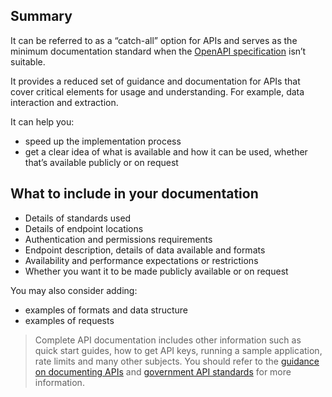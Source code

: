 ## Summary

It can be referred to as a “catch-all” option for APIs and serves as the minimum documentation standard when the [OpenAPI specification](http://xxx) isn’t suitable.

It provides a reduced set of guidance and documentation for APIs that cover critical elements for usage and understanding. For example, data interaction and extraction. 

It can help you:

* speed up the implementation process  
* get a clear idea of what is available and how it can be used, whether that’s available publicly or on request

## What to include in your documentation

* Details of standards used  
* Details of endpoint locations  
* Authentication and permissions requirements  
* Endpoint description, details of data available and formats  
* Availability and performance expectations or restrictions  
* Whether you want it to be made publicly available or on request

You may also consider adding:

* examples of formats and data structure  
* examples of requests

> Complete API documentation includes other information such as quick start guides, how to get API keys, running a sample application, rate limits and many other subjects. You should refer to the [guidance on documenting APIs](https://www.gov.uk/guidance/how-to-document-apis) and [government API standards](https://www.gov.uk/guidance/gds-api-technical-and-data-standards) for more information.
